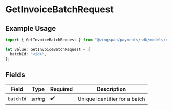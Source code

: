 # GetInvoiceBatchRequest

## Example Usage

```typescript
import { GetInvoiceBatchRequest } from "@wingspan/payments/sdk/models/operations";

let value: GetInvoiceBatchRequest = {
  batchId: "<id>",
};
```

## Fields

| Field                         | Type                          | Required                      | Description                   |
| ----------------------------- | ----------------------------- | ----------------------------- | ----------------------------- |
| `batchId`                     | *string*                      | :heavy_check_mark:            | Unique identifier for a batch |